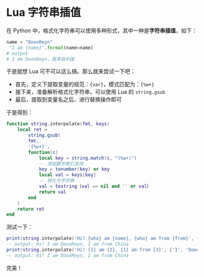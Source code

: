 # Lua 字符串插值

在 Python 中，格式化字符串可以使用多种形式，其中一种是**字符串插值**，如下：
```python
name = "DoooReyn"
 "I am {name}".format(name=name)
# output
# I am DoooReyn，我来自中国
```

于是就想 Lua 可不可以这么搞。那么就来尝试一下吧：

- 首先，定义下提取变量的规范：`{var}`，模式匹配为：`{%w+}`
- 接下来，准备解析格式化字符串，可以使用 Lua 的 `string.gsub`
- 最后，提取到变量名之后，进行替换操作即可

于是得到：

```lua
function string.interpolate(fmt, keys)
    local ret =
        string.gsub(
        fmt,
        '{%w+}',
        function(c)
            local key = string.match(c, "(%w+)")
            -- 添加数字索引支持
            key = tonumber(key) or key
            local val = keys[key]
            -- 转化为字符串
            val = tostring（val == nil and '' or val）
            return val
        end
    )
    return ret
end
```

测试一下：

```lua
print(string.interpolate('Hi! {who} am {name}, {who} am from {from}', {who = 'I', name = 'DoooReyn', from = 'China'}))
-- output: Hi! I am DoooReyn, I am from China
print(string.interpolate('Hi! {1} am {2}, {1} am from {3}', {'I', 'DoooReyn', 'China'}))
-- output: Hi! I am DoooReyn, I am from China
```

完美！

